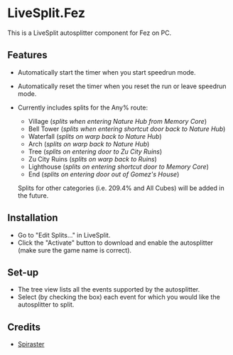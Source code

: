 # LiveSplit.Fez
This is a LiveSplit autosplitter component for Fez on PC.

## Features
- Automatically start the timer when you start speedrun mode.
- Automatically reset the timer when you reset the run or leave speedrun mode.

- Currently includes splits for the Any% route:
  - Village (*splits when entering Nature Hub from Memory Core*)
  - Bell Tower (*splits when entering shortcut door back to Nature Hub*)
  - Waterfall (*splits on warp back to Nature Hub*)
  - Arch (*splits on warp back to Nature Hub*)
  - Tree (*splits on entering door to Zu City Ruins*)
  - Zu City Ruins (*splits on warp back to Ruins*)
  - Lighthouse (*splits on entering shortcut door to Memory Core*)
  - End (*splits on entering door out of Gomez's House*)

  Splits for other categories (i.e. 209.4% and All Cubes) will be added in the future.

## Installation
- Go to "Edit Splits..." in LiveSplit.
- Click the "Activate" button to download and enable the autosplitter (make sure the game name is correct).

## Set-up
- The tree view lists all the events supported by the autosplitter.
- Select (by checking the box) each event for which you would like the autosplitter to split.
  
## Credits
- [Spiraster](http://twitch.tv/spiraster)
